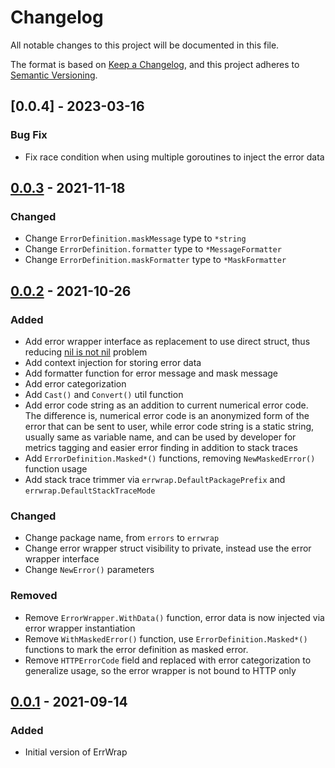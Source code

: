 # Changelog

All notable changes to this project will be documented in this file.

The format is based on [Keep a Changelog](https://keepachangelog.com/en/1.0.0/),
and this project adheres to [Semantic Versioning](https://semver.org/spec/v2.0.0.html).

## [0.0.4] - 2023-03-16

### Bug Fix

- Fix race condition when using multiple goroutines to inject the error data

## [0.0.3] - 2021-11-18

### Changed

- Change `ErrorDefinition.maskMessage` type to `*string` 
- Change `ErrorDefinition.formatter` type to `*MessageFormatter` 
- Change `ErrorDefinition.maskFormatter` type to `*MaskFormatter` 

## [0.0.2] - 2021-10-26

### Added

- Add error wrapper interface as replacement to use direct struct, thus reducing [nil is not nil](https://yourbasic.org/golang/gotcha-why-nil-error-not-equal-nil) problem
- Add context injection for storing error data
- Add formatter function for error message and mask message
- Add error categorization
- Add `Cast()` and `Convert()` util function
- Add error code string as an addition to current numerical error code. The difference is, numerical error code is an anonymized form of the error that can be sent to user, while error code string is a static string, usually same as variable name, and can be used by developer for metrics tagging and easier error finding in addition to stack traces
- Add `ErrorDefinition.Masked*()` functions, removing `NewMaskedError()` function usage
- Add stack trace trimmer via `errwrap.DefaultPackagePrefix` and `errwrap.DefaultStackTraceMode`

### Changed

- Change package name, from `errors` to `errwrap`
- Change error wrapper struct visibility to private, instead use the error wrapper interface
- Change `NewError()` parameters

### Removed

- Remove `ErrorWrapper.WithData()` function, error data is now injected via error wrapper instantiation
- Remove `WithMaskedError()` function, use `ErrorDefinition.Masked*()` functions to mark the error definition as masked error.
- Remove `HTTPErrorCode` field and replaced with error categorization to generalize usage, so the error wrapper is not bound to HTTP only


## [0.0.1] - 2021-09-14

### Added

- Initial version of ErrWrap

[Unreleased]: https://github.com/rapidashorg/errwrap/compare/v0.0.1...HEAD
[0.0.1]: https://github.com/rapidashorg/errwrap/releases/tag/v0.0.1
[0.0.2]: https://github.com/rapidashorg/errwrap/releases/tag/v0.0.2
[0.0.3]: https://github.com/rapidashorg/errwrap/releases/tag/v0.0.3
